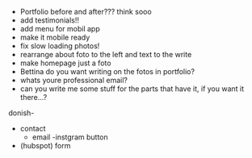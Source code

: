 - Portfolio before and after??? think sooo
- add testimonials!!
- add menu for mobil app
- make it mobile ready
- fix slow loading photos!
- rearrange about foto to the left and text to the write
- make homepage just a foto
- Bettina do you want writing on the fotos in portfolio?
- whats youre professional email?
- can you write me some stuff for the parts that have it, if you want it there...?

donish-
- contact
  - email
  -instgram button
- (hubspot) form
